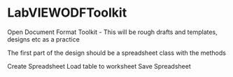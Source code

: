 # LabVIEWODFToolkit
Open Document Format Toolkit - This will be rough drafts and templates, designs etc as a practice

The first part of the design should be a spreadsheet class with the methods

Create Spreadsheet
Load table to worksheet
Save Spreadsheet
